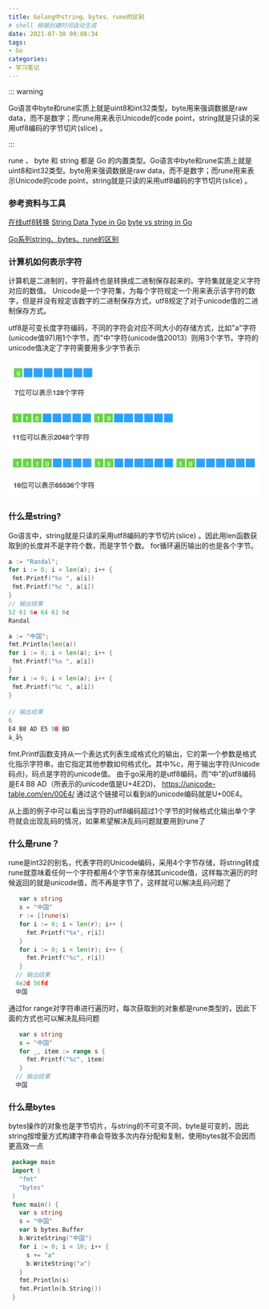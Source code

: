 ```yaml
---
title: Golang中string、bytes、rune的区别
# shell 根据创建时间自动生成
date: 2021-07-30 09:08:34
tags:
- Go
categories:
- 学习笔记
---
```


::: warning

Go语言中byte和rune实质上就是uint8和int32类型。byte用来强调数据是raw data，而不是数字；而rune用来表示Unicode的code point，string就是只读的采用utf8编码的字节切片(slice) 。

:::

<!-- more -->

rune 、 byte 和 string 都是 Go 的内置类型。Go语言中byte和rune实质上就是uint8和int32类型。byte用来强调数据是raw data，而不是数字；而rune用来表示Unicode的code point，string就是只读的采用utf8编码的字节切片(slice) 。

### 参考资料与工具

[在线utf8转换](https://link.juejin.cn/?target=https%3A%2F%2Fmothereff.in%2Futf-8) [String Data Type in Go](https://link.juejin.cn/?target=https%3A%2F%2Fmedium.com%2Frungo%2Fstring-data-type-in-go-8af2b639478) [byte vs string in Go](https://link.juejin.cn/?target=https%3A%2F%2Fsyslog.ravelin.com%2Fbyte-vs-string-in-go-d645b67ca7ff)

[Go系列string、bytes、rune的区别 ](https://juejin.cn/post/6844903743524175879)

### 计算机如何表示字符

计算机是二进制的，字符最终也是转换成二进制保存起来的。字符集就是定义字符对应的数值。 Unicode是一个字符集，为每个字符规定一个用来表示该字符的数字，但是并没有规定该数字的二进制保存方式，utf8规定了对于unicode值的二进制保存方式。

utf8是可变长度字符编码，不同的字符会对应不同大小的存储方式，比如"a"字符(unicode值97)用1个字节，而"中"字符(unicode值20013）则用3个字节。字符的unicode值决定了字符需要用多少字节表示



![img](img.png)



### 什么是string?

Go语言中，string就是只读的采用utf8编码的字节切片(slice) 。因此用len函数获取到的长度并不是字符个数，而是字节个数。 for循环遍历输出的也是各个字节。

```go
a := "Randal";
for i := 0; i < len(a); i++ {
 fmt.Printf("%x ", a[i])
 fmt.Printf("%c ", a[i])
}
// 输出结果
52 61 6e 64 61 6c
Randal
```

```go
a := "中国";
fmt.Println(len(a))
for i := 0; i < len(a); i++ {
 fmt.Printf("%x ", a[i])
}
for i := 0; i < len(a); i++ {
 fmt.Printf("%c ", a[i])
}

// 输出结果
6
E4 B8 AD E5 9B BD
ä¸­å½
```



fmt.Printf函数支持从一个表达式列表生成格式化的输出，它的第一个参数是格式化指示字符串，由它指定其他参数如何格式化。其中%c，用于输出字符(Unicode码点)，码点是字符的unicode值。 由于go采用的是utf8编码，而“中”的utf8编码是E4 B8 AD（所表示的unicode值是U+4E2D)， https://unicode-table.com/en/00E4/ 通过这个链接可以看到ä的unicode编码就是U+00E4。

从上面的例子中可以看出当字符的utf8编码超过1个字节的时候格式化输出单个字符就会出现乱码的情况，如果希望解决乱码问题就要用到rune了

### 什么是rune？

rune是int32的别名，代表字符的Unicode编码，采用4个字节存储，将string转成rune就意味着任何一个字符都用4个字节来存储其unicode值，这样每次遍历的时候返回的就是unicode值，而不再是字节了，这样就可以解决乱码问题了

```go
   var s string
   s = "中国"
   r := []rune(s)
   for i := 0; i < len(r); i++ {
     fmt.Printf("%x", r[i])
   }
   for i := 0; i < len(r); i++ {
     fmt.Printf("%c", r[i])
   }
  // 输出结果
  4e2d 56fd
  中国
```

通过for range对字符串进行遍历时，每次获取到的对象都是rune类型的，因此下面的方式也可以解决乱码问题

```go
   var s string
   s = "中国"
   for _, item := range s {
     fmt.Printf("%c", item)
   }
  // 输出结果
  中国
```

### 什么是bytes

bytes操作的对象也是字节切片，与string的不可变不同，byte是可变的，因此string按增量方式构建字符串会导致多次内存分配和复制，使用bytes就不会因而更高效一点

```go
 package main
 import (
   "fmt"
   "bytes"
 )
 func main() {
   var s string
   s = "中国"
   var b bytes.Buffer
   b.WriteString("中国")
   for i := 0; i < 10; i++ {
     s += "a"
     b.WriteString("a")
   }
   fmt.Println(s)
   fmt.Println(b.String())
 }
```


